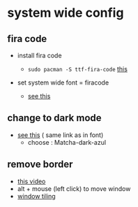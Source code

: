 # system wide config

## fira code

- install fira code
  - `sudo pacman -S ttf-fira-code` [this](https://discover.manjaro.org/packages/ttf-fira-code)

- set system wide font = firacode
  - [see this](https://docs.xfce.org/xfce/xfce4-settings/appearance)

## change to dark mode

- [see this](https://docs.xfce.org/xfce/xfce4-settings/appearance) ( same link as in font)
  - choose : Matcha-dark-azul


## remove border


- [this video](https://www.youtube.com/watch?v=xupK-jOCC7g)
- alt + mouse (left click) to move window
- [window tiling](https://www.youtube.com/watch?v=PGcF3MeOBCE&t=0s)



